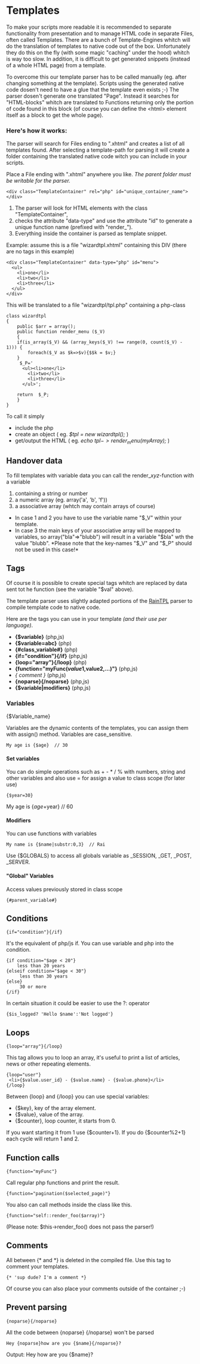 # Templates

To make your scripts more readable it is recommended to separate functionality from presentation 
and to manage HTML code in separate Files, often called Templates. 
There are a bunch of Template-Engines whitch will do the translation of templates to native code out of the box. 
Unfortunately they do this on the fly (with some magic "caching" under the hood) whitch is way too slow. 
In addition, it is difficult to get generated snippets (instead of a whole HTML page) from a template.

To overcome this our template parser has to be called manually (eg. after changing something at the template). 
Scripts using the generated native code dosen't need to have a glue that the template even exists ;-)
The parser dosen't generate one translated "Page". 
Instead it searches for "HTML-blocks" whitch are translated to Functions returning only the portion of code found in this block 
(of course you can define the &lt;html> element itself as a block to get the whole page).

### Here's how it works:

The parser will search for Files ending to ".xhtml" and creates a list of all templates found. 
After selecting a template-path for parsing it will create a folder containing the translated native code witch you can include in your scripts.


Place a File ending with ".xhtml" anywhere you like. *The parent folder must be writable for the parser.* 

	<div class="TemplateContainer" rel="php" id="unique_container_name"></div>

1. The parser will look for HTML elements with the class "TemplateContainer", 
2. checks the attribute "data-type" and use the attribute "id" to generate a unique function name (prefixed with "render_").
3. Everything inside the container is parsed as template snippet.

Example: assume this is a file "wizardtpl.xhtml" containing this DIV (there are no tags in this example)

	<div class="TemplateContainer" data-type="php" id="menu">
	  <ul>
	    <li>one</li>
	    <li>two</li>
	    <li>three</li>
	  </ul>
	</div>

This will be translated to a file "wizardtpl/tpl.php" containing a php-class

	class wizardtpl
	{
	    public $arr = array();
	    public function render_menu ($_V)
	    {
		if(is_array($_V) && (array_keys($_V) !== range(0, count($_V) - 1))) {
		    foreach($_V as $k=>$v){$$k = $v;}
		}
		 $_P='
		  <ul><li>one</li>
		    <li>two</li>
		    <li>three</li>
		  </ul>';

		return  $_P;
	    }
	}




To call it simply 

* include the php
* create an object ( eg. *$tpl = new wizardtpl();* )
* get/output the HTML ( eg. *echo $tpl->render_menu($myArray);* )

## Handover data

To fill templates with variable data you can call the render_*xyz*-function with a variable

1. containing a string or number
2. a numeric array (eg. array('a', 'b', 'f'))
3. a associative array (whtch may contain arrays of course)

* In case 1 and 2 you have to use the variable name "$_V" within your template.
* In case 3 the main keys of your associative array will be mapped to variables, 
so array("bla"=>"blubb") will result in a variable "$bla" wth the value "blubb".  
*Please note that the key-names "$_V" and "$_P" should not be used in this case!*

## Tags

Of course it is possible to create special tags whitch are replaced by data sent tot he function (see the variable "$val" above).

The template parser uses slightly adapted portions of the [RainTPL](http://www.raintpl.com) parser to compile template code to native code.

Here are the tags you can use in your template *(and their use per language)*.


* **{$variable}** (php,js)
* **{$variable=abc}** (php)
* **{#class_variable#}** (php)
* **{if="condition"}{/if}** (php,js)
* **{loop="array"}{/loop}** (php)
* **{function="myFunc($value1,$value2,...)"}** (php,js)
* **{* comment *}** (php,js)
* **{noparse}{/noparse}** (php,js)
* **{$variable|modifiers}** (php,js)


### Variables

{$Variable_name}

Variables are the dynamic contents of the templates, you can assign them with assign() method. Variables are case_sensitive.

	My age is {$age}  // 30


#### Set variables
You can do simple operations such as + - * / % with numbers, string and other variables and also use = for assign a value to class scope (for later use)

	{$year=30}

My age is {$age+$year}  // 60

#### Modifiers

You can use functions with variables

	My name is {$name|substr:0,3}  // Rai

Use {$GLOBALS} to access all globals variable as _SESSION, _GET, _POST, _SERVER.

#### "Global" Variables

Access values previously stored in class scope

	{#parent_variable#}

## Conditions

	{if="condition"}{/if}

It's the equivalent of php/js if. You can use variable and php into the condition.

	{if condition="$age < 20"}
	    less than 20 years
	{elseif condition="$age < 30"}
	     less than 30 years
	{else}
	     30 or more
	{/if}

In certain situation it could be easier to use the ?: operator

	{$is_logged? 'Hello $name':'Not logged'}

## Loops

	{loop="array"}{/loop}

This tag allows you to loop an array, it's useful to print a list of articles, news or other repeating elements.

	{loop="user"}
	 <li>{$value.user_id} - {$value.name} - {$value.phone}</li>
	{/loop}


Between {loop} and {/loop} you can use special variables:

* {$key}, key of the array element.
* {$value}, value of the array.
* {$counter}, loop counter, it starts from 0. 

If you want starting it from 1 use {$counter+1}. 
If you do {$counter%2+1} each cycle will return 1 and 2.

 
## Function calls

	{function="myFunc"}

Call regular php functions and print the result.

	{function="pagination($selected_page)"}

You also can call methods inside the class like this. 

	{function="self::render_foo($array)"}

(Please note: $this->render_foo() does not pass the parser!)

## Comments

All between {* and *} is deleted in the compiled file. Use this tag to comment your templates.

	{* 'sup dude? I'm a comment *}

Of course you can also place your comments outside of the container ;-)

## Prevent parsing

	{noparse}{/noparse}

All the code between {noparse} {/noparse} won't be parsed

	Hey {noparse}how are you {$name}{/noparse}?

Output:
	Hey how are you {$name}?



